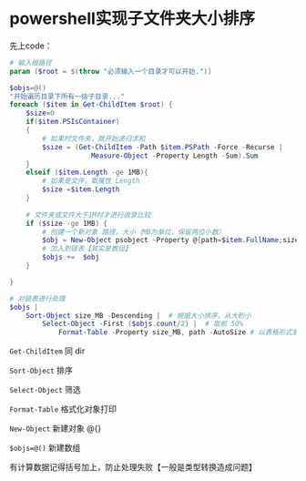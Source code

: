 # powershell实现子文件夹大小排序

先上code：

```powershell
# 输入根路径
param ($root = $(throw "必须输入一个目录才可以开始."))

$objs=@()
"开始遍历目录下所有一级子目录..."
foreach ($item in Get-ChildItem $root) {
    $size=0
    if($item.PSIsContainer)
    {
        # 如果时文件夹，就开始递归求和
        $size = (Get-ChildItem -Path $item.PSPath -Force -Recurse | 
                    Measure-Object -Property Length -Sum).Sum
    }
    elseif ($item.Length -ge 1MB){
        # 如果是文件，取属性 Length
        $size =$item.Length
    }
    
    # 文件夹或文件大于1M时才进行收录比较
    if ($size -ge 1MB) {
        # 创建一个新对象 路径，大小（MB为单位，保留两位小数）
        $obj = New-Object psobject -Property @{path=$item.FullName;size_MB=[Math]::Round($size/1MB,2)}
        # 加入到链表【其实是数组】
        $objs +=  $obj
    }

}

# 对链表进行处理
$objs | 
    Sort-Object size_MB -Descending |  # 根据大小排序，从大到小
        Select-Object -First ($objs.count/2) |  # 取前 50%
            Format-Table -Property size_MB, path -AutoSize # 以表格形式展示文件大小排序及路径
```

`Get-ChildItem` 同 dir

`Sort-Object` 排序

`Select-Object` 筛选

`Format-Table` 格式化对象打印

`New-Object` 新建对象 @{}

`$objs=@()` 新建数组

有计算数据记得括号加上，防止处理失败【一般是类型转换造成问题】
